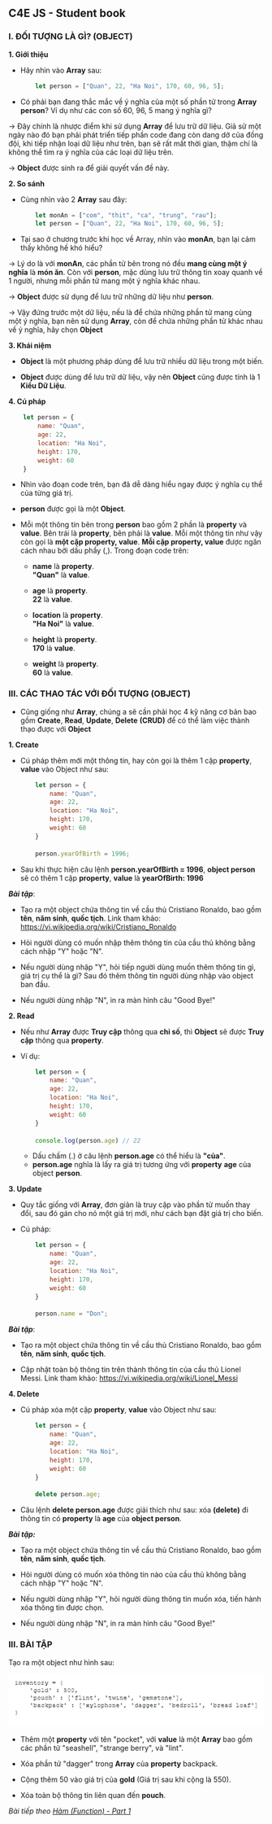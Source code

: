 ## C4E JS - Student book

### I. ĐỐI TƯỢNG LÀ GÌ? (OBJECT)
**1. Giới thiệu**
-   Hãy nhìn vào **Array** sau:
    ``` javascript
        let person = ["Quan", 22, "Ha Noi", 170, 60, 96, 5];
    ```

-   Có phải bạn đang thắc mắc về ý nghĩa của một số phần tử trong **Array person**? Ví dụ như các con số 60, 96, 5 mang ý nghĩa gì?

&rarr; Đây chính là nhược điểm khi sử dụng **Array** để lưu trữ dữ liệu. Giả sử một ngày nào đó bạn phải phát triển tiếp phần code đang còn dang dở của đồng đội, khi tiếp nhận loại dữ liệu như trên, bạn sẽ rất mất thời gian, thậm chí là không thể tìm ra ý nghĩa của các loại dữ liệu trên.

&rarr; **Object** được sinh ra để giải quyết vấn đề này.

**2. So sánh**

-   Cùng nhìn vào 2 **Array** sau đây:  
    ``` javascript
        let monAn = ["com", "thit", "ca", "trung", "rau"];
        let person = ["Quan", 22, "Ha Noi", 170, 60, 96, 5];
    ```
-   Tại sao ở chương trước khi học về Array, nhìn vào **monAn**, bạn lại cảm thấy không hề khó hiểu?

&rarr; Lý do là với **monAn**, các phần tử bên trong nó đều **mang cùng một ý nghĩa** là **món ăn**. Còn với **person**, mặc dùng lưu trữ thông tin xoay quanh về 1 người, nhưng mỗi phần tử mang một ý nghĩa khác nhau.

&rarr; **Object** được sử dụng để lưu trữ những dữ liệu như **person**.

&rarr; Vậy đứng trước một dữ liệu, nếu là để chứa những phần tử mang cùng một ý nghĩa, bạn nên sử dụng **Array**, còn để chứa những phần tử khác nhau về ý nghĩa, hãy chọn **Object**

**3. Khái niệm**
-   **Object** là một phương pháp dùng để lưu trữ nhiều dữ liệu trong một biến.

-   **Object** được dùng để lưu trữ dữ liệu, vậy nên **Object** cũng được tính là 1 **Kiểu Dữ Liệu**.

**4. Cú pháp**
``` javascript
    let person = {
        name: "Quan",
        age: 22,
        location: "Ha Noi",
        height: 170,
        weight: 60
    }
```

-   Nhìn vào đoạn code trên, bạn đã dễ dàng hiểu ngay được ý nghĩa cụ thể của từng giá trị.

-   **person** được gọi là một **Object**.

-   Mỗi một thông tin bên trong **person**  bao gồm 2 phần là **property** và **value**. Bên trái là **property**, bên phải là **value**. Mỗi một thông tin như vậy còn gọi là **một cặp property, value**. **Mỗi cặp property, value** được ngăn cách nhau bởi dấu phẩy (,). Trong đoạn code trên:
    -   **name** là **property**.  
        **"Quan"** là **value**.
    
    -   **age** là **property**.  
        **22** là **value**.

    -   **location** là **property**.  
        **"Ha Noi"** là **value**.

    -   **height** là **property**.  
        **170** là **value**.

    -   **weight** là **property**.  
        **60** là **value**.

### III. CÁC THAO TÁC VỚI ĐỐI TƯỢNG (OBJECT)

-   Cũng giống như **Array**, chúng a sẽ cần phải học 4 kỹ năng cơ bản bao gồm **Create**, **Read**, **Update**, **Delete** **(CRUD)** để có thể làm việc thành thạo được với **Object**

**1. Create**  
-   Cú pháp thêm mới một thông tin, hay còn gọi là thêm 1 cặp **property**, **value** vào Object như sau:  
    ``` javascript
        let person = {
            name: "Quan",
            age: 22,
            location: "Ha Noi",
            height: 170,
            weight: 60
        }
        
        person.yearOfBirth = 1996;
    ```

-   Sau khi thực hiện câu lệnh **person.yearOfBirth = 1996**, **object person** sẽ có thêm 1 cặp **property**, **value** là **yearOfBirth: 1996**

***Bài tập***:  
-   Tạo ra một object chứa thông tin về cầu thủ Cristiano Ronaldo, bao gồm **tên**, **năm sinh**, **quốc tịch**. Link tham khảo: https://vi.wikipedia.org/wiki/Cristiano_Ronaldo

-   Hỏi người dùng có muốn nhập thêm thông tin của cầu thủ không bằng cách nhập "Y" hoặc "N".

-   Nếu người dùng nhập "Y", hỏi tiếp người dùng muốn thêm thông tin gì, giá trị cụ thể là gì? Sau đó thêm thông tin người dùng nhập vào object ban đầu.

-   Nếu người dùng nhập "N", in ra màn hình câu "Good Bye!"


**2. Read**

-   Nếu như **Array** được **Truy cập** thông qua **chỉ số**, thì **Object** sẽ được **Truy cập** thông qua **property**.

-   Ví dụ: 
    ``` javascript
        let person = {
            name: "Quan",
            age: 22,
            location: "Ha Noi",
            height: 170,
            weight: 60
        }
        
        console.log(person.age) // 22
    ```

    -   Dấu chấm (.) ở câu lệnh **person.age** có thể hiểu là **"của"**. 
    -   **person.age** nghĩa là lấy ra giá trị tương ứng với **property** **age** của object **person**.

**3. Update**
-   Quy tắc giống với **Array**, đơn giản là truy cập vào phần tử muốn thay đổi, sau đó gán cho nó một giá trị mới, như cách bạn đặt giá trị cho biến.

-   Cú pháp:  
    ``` javascript
        let person = {
            name: "Quan",
            age: 22,
            location: "Ha Noi",
            height: 170,
            weight: 60
        }
        
        person.name = "Don";
    ```

***Bài tập***:  
-   Tạo ra một object chứa thông tin về cầu thủ Cristiano Ronaldo, bao gồm **tên**, **năm sinh**, **quốc tịch**.

-   Cập nhật toàn bộ thông tin trên thành thông tin của cầu thủ Lionel Messi. Link tham khảo: https://vi.wikipedia.org/wiki/Lionel_Messi

**4. Delete**
-   Cú pháp xóa một cặp **property**, **value** vào Object như sau:  

    ``` javascript
        let person = {
            name: "Quan",
            age: 22,
            location: "Ha Noi",
            height: 170,
            weight: 60
        }
        
        delete person.age;
    ```

-   Câu lệnh **delete person.age** được giải thích như sau: xóa **(delete)** đi thông tin có **property** là **age** của **object person**.

***Bài tập:***  
-   Tạo ra một object chứa thông tin về cầu thủ Cristiano Ronaldo, bao gồm **tên**, **năm sinh**, **quốc tịch**.

-   Hỏi người dùng có muốn xóa thông tin nào của cầu thủ không bằng cách nhập "Y" hoặc "N".

-   Nếu người dùng nhập "Y", hỏi người dùng thông tin muốn xóa, tiến hành xóa thông tin được chọn.

-   Nếu người dùng nhập "N", in ra màn hình câu "Good Bye!"

### III. BÀI TẬP

Tạo ra một object như hình sau:

![Object-Exercise](../images/object/object_ex.png)  

-   Thêm một **property** với tên "pocket", với **value** là một **Array** bao gồm các phần tử "seashell", "strange berry", và "lint".

-   Xóa phần tử "dagger" trong **Array** của **property** backpack.

-   Cộng thêm 50 vào giá trị của **gold** (Giá trị sau khi cộng là 550).

-   Xóa toàn bộ thông tin liên quan đến **pouch**.

*Bài tiếp theo [Hàm (Function) - Part 1](../function/function.md)*